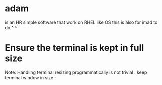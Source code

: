 # adam
is an HR simple software that work on RHEL like OS 
this is also for imad to do ^ ^
# Ensure the terminal is kept in full size
 Note: Handling terminal resizing programmatically is not trivial .
 keep terminal window in size :
